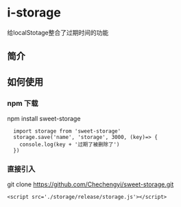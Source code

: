 # i-storage
给localStotage整合了过期时间的功能

## 简介


## 如何使用

###  npm 下载
  npm install sweet-storage
  ```
    import storage from 'sweet-storage'
    storage.save('name', 'storage', 3000, (key)=> {
      console.log(key + '过期了被删除了')
    })
  ```

###  直接引入
  git clone https://github.com/Chechengyi/sweet-storage.git
  ```
  <script src='./storage/release/storage.js'></script>
  ```
  

